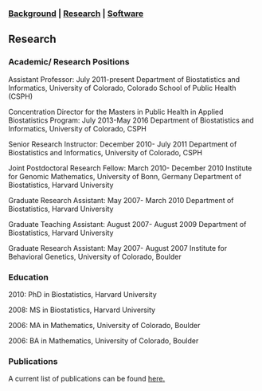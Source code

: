 ### [Background](https://SharonLutz.github.io)  | [Research](https://SharonLutz.github.io/research) | [Software](https://SharonLutz.github.io/software)

## Research

### Academic/ Research Positions
Assistant Professor: July 2011-present
Department of Biostatistics and Informatics, University of Colorado, Colorado School of Public Health (CSPH)

Concentration Director for the Masters in Public Health in Applied Biostatistics Program: July 2013-May 2016
Department of Biostatistics and Informatics, University of Colorado, CSPH

Senior Research Instructor: December 2010- July 2011
Department of Biostatistics and Informatics, University of Colorado, CSPH

Joint Postdoctoral Research Fellow: March 2010- December 2010
Institute for Genomic Mathematics, University of Bonn, Germany
Department of Biostatistics, Harvard University

Graduate Research Assistant: May 2007- March 2010
Department of Biostatistics, Harvard University 

Graduate Teaching Assistant: August 2007- August 2009
Department of Biostatistics, Harvard University 

Graduate Research Assistant: May 2007- August 2007
Institute for Behavioral Genetics, University of Colorado, Boulder

### Education
2010: PhD in Biostatistics, Harvard University

2008: MS in Biostatistics, Harvard University

2006: MA in Mathematics, University of Colorado, Boulder

2006: BA in Mathematics, University of Colorado, Boulder

### Publications

A current list of publications can be found [here.](https://www.researchgate.net/profile/Sharon_Lutz2)
